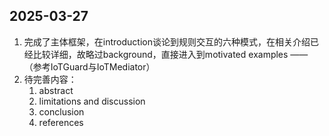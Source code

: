 ## 2025-03-27
1. 完成了主体框架，在introduction谈论到规则交互的六种模式，在相关介绍已经比较详细，故略过background，直接进入到motivated examples ——（参考IoTGuard与IoTMediator）
2. 待完善内容：
   1. abstract
   2. limitations and discussion
   3. conclusion
   4. references